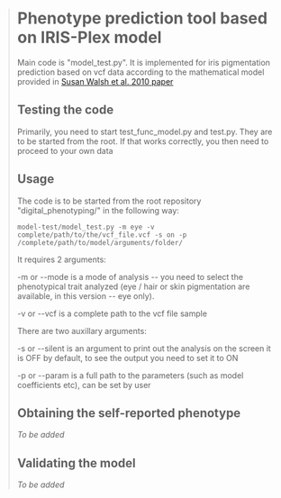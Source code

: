 ># Phenotype prediction tool based on IRIS-Plex model
>
> Main code is "model_test.py". It is implemented for iris pigmentation prediction based on vcf data according to the mathematical model provided in [Susan Walsh et al. 2010 paper](http://s3.amazonaws.com/academia.edu.documents/44985285/IrisPlex_A_sensitive_DNA_tool_for_accura20160422-9059-1ka4psb.pdf?AWSAccessKeyId=AKIAJ56TQJRTWSMTNPEA&Expires=1469612124&Signature=3ya4xQdBzyKHqXTleumD5GorB%2F4%3D&response-content-disposition=inline%3B%20filename%3DIrisPlex_A_sensitive_DNA_tool_for_accura.pdf)
>
>## Testing the code
>Primarily, you need to start test_func_model.py and test.py. They are to be started from the root.
> If that works correctly, you then need to proceed to your own data
>
>## Usage
> The code is to be started from the root repository "digital_phenotyping/" in the following way:
>
> 
>     model-test/model_test.py -m eye -v complete/path/to/the/vcf_file.vcf -s on -p /complete/path/to/model/arguments/folder/
>
> It requires 2 arguments:
>
> -m or --mode is a mode of analysis -- you need to select the phenotypical trait analyzed (eye / hair or skin pigmentation are available, in this version -- eye only). 
>
> -v or --vcf is a complete path to the vcf file sample
>
> There are two auxillary arguments:
>
> -s or --silent is an argument to print out the analysis on the screen it is OFF by default, to see the output you need to set it to ON
>
> -p or --param is a full path to the parameters (such as model coefficients etc), can be set by user
>
>## Obtaining the self-reported phenotype
>
> *To be added*
>
>## Validating the model
>
> *To be added*
